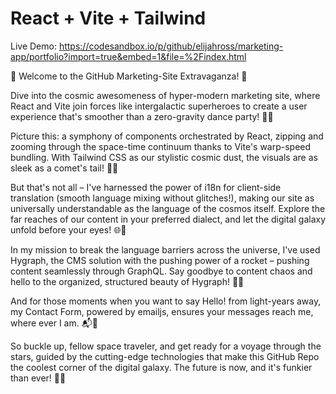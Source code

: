# React + Vite + Tailwind


Live Demo: https://codesandbox.io/p/github/elijahross/marketing-app/portfolio?import=true&embed=1&file=%2Findex.html

🚀 Welcome to the GitHub Marketing-Site Extravaganza! 🌟

Dive into the cosmic awesomeness of hyper-modern marketing site, where React and Vite join forces like intergalactic superheroes to create a user experience that's smoother than a zero-gravity dance party! 🚀✨

Picture this: a symphony of components orchestrated by React, zipping and zooming through the space-time continuum thanks to Vite's warp-speed bundling. With Tailwind CSS as our stylistic cosmic dust, the visuals are as sleek as a comet's tail! 🌌🎨

But that's not all – I've harnessed the power of i18n for client-side translation (smooth language mixing without glitches!), making our site as universally understandable as the language of the cosmos itself. Explore the far reaches of our content in your preferred dialect, and let the digital galaxy unfold before your eyes! 🌐🚀

In my mission to break the language barriers across the universe, I've used Hygraph, the CMS solution with the pushing power of a rocket – pushing content seamlessly through GraphQL. Say goodbye to content chaos and hello to the organized, structured beauty of Hygraph! 🌌📡

And for those moments when you want to say Hello! from light-years away, my Contact Form, powered by emailjs, ensures your messages reach me, where ever I am. 📬💫

So buckle up, fellow space traveler, and get ready for a voyage through the stars, guided by the cutting-edge technologies that make this GitHub Repo the coolest corner of the digital galaxy. The future is now, and it's funkier than ever! 🚀🎉
